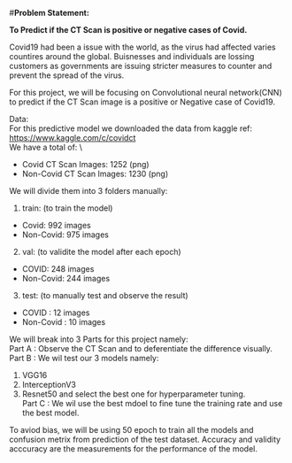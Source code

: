 #**Problem Statement:**

**To Predict if the CT Scan is positive or negative cases of Covid.**

Covid19 had been a issue with the world, as the virus had affected varies countires around the global. Buisnesses and individuals are lossing customers as governments are issuing stricter measures to counter and prevent the spread of the virus. 

For this project, we will be focusing on Convolutional neural network(CNN) to predict if the CT Scan image is a positive or Negative case of Covid19.

Data:\
For this predictive model we downloaded the data from kaggle ref: https://www.kaggle.com/c/covidct \
We have a total of: \
- Covid CT Scan Images: 1252 (png)
- Non-Covid CT Scan Images: 1230 (png)

We will divide them into 3 folders manually: 
1) train: (to train the model)
- Covid: 992 images
- Non-Covid: 975 images

2) val: (to validite the model after each epoch)
- COVID: 248 images
- Non-Covid: 244 images

3) test: (to manually test and observe the result)
- COVID : 12 images
- Non-Covid : 10 images 

We will break into 3 Parts for this project namely:\
Part A : Observe the CT Scan and to deferentiate the difference visually. \
Part B : We wil test our 3 models namely:
1) VGG16
2) InterceptionV3
3) Resnet50
and select the best one for hyperparameter tuning.\
Part C : We wil use the best mdoel to fine tune the training rate and use the best model. 

To aviod bias, we will be using 50 epoch to train all the models and confusion metrix from prediction of the test dataset. Accuracy and validity acccuracy are the measurements for the performance of the model.

